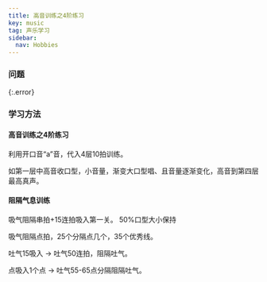 ```yaml
---
title: 高音训练之4阶练习
key: music
tag: 声乐学习
sidebar:
  nav: Hobbies
---
```


### 问题

{:.error}

<!--more-->

### 学习方法

#### 高音训练之4阶练习

利用开口音“a”音，代入4层10拍训练。

如第一层中高音收口型，小音量，渐变大口型唱、且音量逐渐变化，高音到第四层最高真声。

#### 阻隔气息训练

吸气阻隔串拍+15连拍吸入第一关。 50%口型大小保持

吸气阻隔点拍，25个分隔点几个，35个优秀线。

吐气15吸入 → 吐气50连拍，阻隔吐气。

点吸入1个点 → 吐气55-65点分隔阻隔吐气。
